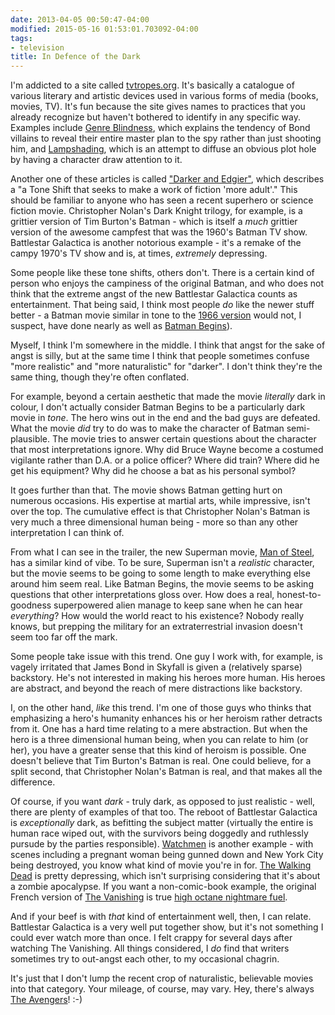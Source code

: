 ```yaml
---
date: 2013-04-05 00:50:47-04:00
modified: 2015-05-16 01:53:01.703092-04:00
tags:
- television
title: In Defence of the Dark
---
```


I'm addicted to a site called [tvtropes.org][1].  It's basically a catalogue
of various literary and artistic devices used in various forms of media
(books, movies, TV).  It's fun because the site gives names to practices
that you already recognize but haven't bothered to identify in any specific
way.  Examples include [Genre Blindness][2], which explains the tendency of
Bond villains to reveal their entire master plan to the spy rather than just
shooting him, and [Lampshading][3], which is an attempt to diffuse an
obvious plot hole by having a character draw attention to it.

Another one of these articles is called ["Darker and Edgier"][4], which
describes a "a Tone Shift that seeks to make a work of fiction 'more
adult'."  This should be familiar to anyone who has seen a recent superhero
or science fiction movie. Christopher Nolan's Dark Knight trilogy, for
example, is a grittier version of Tim Burton's Batman - which is itself a
*much* grittier version of the awesome campfest that was the 1960's Batman
TV show.  Battlestar Galactica is another notorious example - it's a remake
of the campy 1970's TV show and is, at times, *extremely* depressing.

Some people like these tone shifts, others don't. There is a certain kind of
person who enjoys the campiness of the original Batman, and who does not
think that the extreme angst of the new Battlestar Galactica counts as
entertainment.  That being said, I think most people *do* like the newer
stuff better - a Batman movie similar in tone to the [1966 version][5] would
not, I suspect, have done nearly as well as [Batman Begins][6]).

Myself, I think I'm somewhere in the middle.  I think that angst for the
sake of angst is silly, but at the same time I think that people sometimes
confuse "more realistic" and "more naturalistic" for "darker".  I don't
think they're the same thing, though they're often conflated.

For example, beyond a certain aesthetic that made the movie *literally* dark
in colour, I don't actually consider Batman Begins to be a particularly dark
movie in *tone*.  The hero wins out in the end and the bad guys are
defeated.  What the movie *did* try to do was to make the character of
Batman semi-plausible.  The movie tries to answer certain questions about
the character that most interpretations ignore.  Why did Bruce Wayne become
a costumed vigilante rather than D.A. or a police officer?  Where did train?
Where did he get his equipment?  Why did he choose a bat as his personal
symbol?

It goes further than that. The movie shows Batman getting hurt on numerous
occasions. His expertise at martial arts, while impressive, isn't over the
top. The cumulative effect is that Christopher Nolan's Batman is very much
a three dimensional human being - more so than any other interpretation I
can think of.

From what I can see in the trailer, the new Superman movie, [Man of
Steel][7], has a similar kind of vibe. To be sure, Superman isn't a
*realistic* character, but the movie seems to be going to some length to
make everything else around him seem real.  Like Batman Begins, the movie
seems to be asking questions that other interpretations gloss over. How does
a real, honest-to-goodness superpowered alien manage to keep sane when he
can hear *everything*?  How would the world react to his existence?  Nobody
really knows, but prepping the military for an extraterrestrial invasion
doesn't seem too far off the mark.

Some people take issue with this trend. One guy I work with, for example, is
vagely irritated that James Bond in Skyfall is given a (relatively sparse)
backstory. He's not interested in making his heroes more human. His heroes
are abstract, and beyond the reach of mere distractions like backstory.

I, on the other hand, *like* this trend. I'm one of those guys who thinks
that emphasizing a hero's humanity enhances his or her heroism rather
detracts from it.  One has a hard time relating to a mere abstraction.  But
when the hero is a three dimensional human being, when you can relate to him
(or her), you have a greater sense that this kind of heroism is possible.
One doesn't believe that Tim Burton's Batman is real.  One could believe,
for a split second, that Christopher Nolan's Batman is real, and that makes
all the difference.

Of course, if you want *dark* - truly dark, as opposed to just realistic -
well, there are plenty of examples of that too.  The reboot of Battlestar
Galactica is *exceptionally* dark, as befitting the subject matter
(virtually the entire is human race wiped out, with the survivors being
doggedly and ruthlessly pursude by the parties responsible).  [Watchmen][8]
is another example - with scenes including a pregnant woman being gunned
down and New York City being destroyed, you know what kind of movie you're
in for.  [The Walking Dead][9] is pretty depressing, which isn't surprising
considering that it's about a zombie apocalypse.  If you want a
non-comic-book example, the original French version of [The Vanishing][10]
is true [high octane nightmare fuel][11].

And if your beef is with *that* kind of entertainment well, then, I can
relate.  Battlestar Galactica is a very well put together show, but it's not
something I could ever watch more than once.  I felt crappy for several days
after watching The Vanishing. All things considered, I *do* find that
writers sometimes try to out-angst each other, to my occasional chagrin.

It's just that I don't lump the recent crop of naturalistic, believable
movies into that category.  Your mileage, of course, may vary.  Hey, there's
always [The Avengers][12]! :-)

[1]: http://tvtropes.org
[2]: http://tvtropes.org/pmwiki/pmwiki.php/Main/GenreBlindness
[3]: http://tvtropes.org/pmwiki/pmwiki.php/Main/LampshadeHanging
[4]: http://tvtropes.org/pmwiki/pmwiki.php/Main/DarkerAndEdgier
[5]: http://www.imdb.com/title/tt0060153/?ref_=fn_al_tt_5
[6]: http://www.imdb.com/title/tt0372784/?ref_=fn_al_tt_4
[7]: http://www.imdb.com/title/tt0770828/?ref_=fn_al_tt_1
[8]: http://www.imdb.com/title/tt0409459/
[9]: http://www.imdb.com/title/tt1520211/?ref_=fn_al_tt_1
[10]: http://www.imdb.com/title/tt0096163/?ref_=fn_al_tt_2
[11]: http://tvtropes.org/pmwiki/pmwiki.php/Main/NightmareFuel
[12]: http://www.imdb.com/title/tt0848228/
